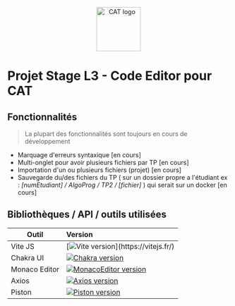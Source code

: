 <p align="center">
  <a href="https://www.cat.savoircoder.fr/accueil/" target="_blank" rel="noopener noreferrer">
    <img width="100" src="https://www.cat.savoircoder.fr/static/moulinette/img/logo/home_logo.png" alt="CAT logo">
  </a>
</p>

# Projet Stage L3 - Code Editor pour CAT

## Fonctionnalités

> La plupart des fonctionnalités sont toujours en cours de développement

- Marquage d'erreurs syntaxique \[en cours]
- Multi-onglet pour avoir plusieurs fichiers par TP \[en cours]
- Importation d'un ou plusieurs fichiers (projet) \[en cours]
- Sauvegarde du/des fichiers du TP ( sur un dossier propre a l'étudiant ex : *\[numEtudiant] / AlgoProg / TP2 / \[fichier]* ) qui serait sur un docker \[en cours]

## Bibliothèques / API / outils utilisées

|    Outil           |    Version                                                                                                                      |
|--------------------|:--------------------------------------------------------------------------------------------------------------------------------|
|    Vite JS         |    [![Vite version]([https://img.shields.io/badge/v5.2.11-blue](https://img.shields.io/badge/v5.2.11-blue?logo=vite&labelColor=grey))](https://vitejs.fr/)                                             |
|    Chakra UI       |    [![Chakra version](https://img.shields.io/badge/v2.8.2-blue)](https://v2.chakra-ui.com/docs/components)                      |
|    Monaco Editor   |    [![MonacoEditor version](https://img.shields.io/badge/v0.48.0-blue)](https://microsoft.github.io/monaco-editor/docs.html)    |
|    Axios           |    [![Axios version](https://img.shields.io/badge/v1.6.8-blue)](https://axios-http.com/fr/docs/intro)                           |
|    Piston          |    [![Piston version](https://img.shields.io/badge/x-blue)](https://piston.readthedocs.io/en/latest/)                           |
